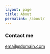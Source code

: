 ```yaml
---
layout: page
title: About
permalink: /about/
---
```








### Contact me

[email@domain.com](mailto:reaperlabs.online@proton.me)
